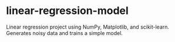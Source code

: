# linear-regression-model
 Linear regression project using NumPy, Matplotlib, and scikit-learn. Generates noisy data and trains a simple model.
